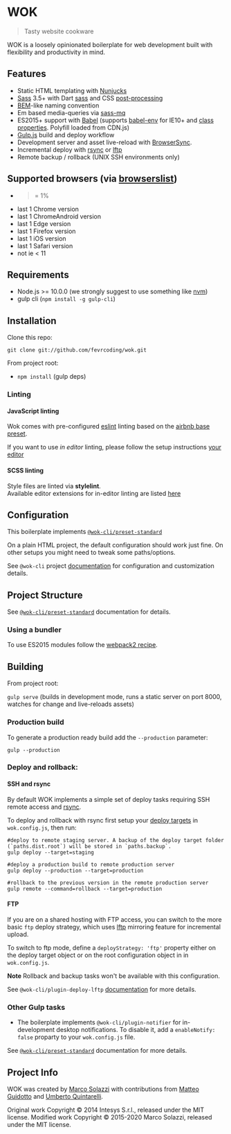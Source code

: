 # WOK

> Tasty website cookware

WOK is a loosely opinionated boilerplate for web development built with flexibility and productivity in mind.

## Features

* Static HTML templating with [Nunjucks](https://mozilla.github.io/nunjucks/)
* [Sass](http://sass-lang.com/) 3.5+ with Dart [sass](https://github.com/sass/dart-sass) and CSS [post-processing](https://github.com/postcss/postcss)
* [BEM](http://blog.kaelig.fr/post/48196348743/fifty-shades-of-bem)-like naming convention
* Em based media-queries via [sass-mq](https://github.com/sass-mq/sass-mq)
* ES2015+ support with [Babel](https://babeljs.io/) (supports [babel-env](https://github.com/babel/babel-preset-env) for IE10+ and [class properties](https://babeljs.io/docs/en/babel-plugin-proposal-class-properties). Polyfill loaded from CDN.js)
* [Gulp.js](http://gulpjs.com/) build and deploy workflow
* Development server and asset live-reload with [BrowserSync](http://www.browsersync.io/).
* Incremental deploy with [rsync](https://rsync.samba.org/) or [lftp](http://lftp.yar.ru/)
* Remote backup / rollback (UNIX SSH environments only)

## Supported browsers (via [browserslist](https://github.com/browserslist/browserslist))

- >= 1%
- last 1 Chrome version
- last 1 ChromeAndroid version
- last 1 Edge version
- last 1 Firefox version
- last 1 iOS version
- last 1 Safari version
- not ie < 11

## Requirements

* Node.js >= 10.0.0 (we strongly suggest to use something like [nvm](https://github.com/creationix/nvm))
* gulp cli (`npm install -g gulp-cli`)

## Installation

Clone this repo:

    git clone git://github.com/fevrcoding/wok.git

From project root:

* `npm install` (gulp deps)

### Linting

#### JavaScript linting

Wok comes with pre-configured [eslint](http://eslint.org/) linting based on the [airbnb base preset](https://www.npmjs.com/package/eslint-config-airbnb-base).

If you want to use _in editor_ linting, please follow the setup instructions [your editor](http://eslint.org/docs/user-guide/integrations#editors)

#### SCSS linting

Style files are linted via **stylelint**.  
Available editor extensions for in-editor linting are listed [here](http://stylelint.io/user-guide/complementary-tools/)

## Configuration

This boilerplate implements [`@wok-cli/preset-standard`](#TODO) 

On a plain HTML project, the default configuration should work just fine. On other setups you might need to tweak some paths/options.

See `@wok-cli` project [documentation](#TODO) for configuration and customization details.


## Project Structure

See [`@wok-cli/preset-standard`](#TODO)  documentation for details.

### Using a bundler

To use ES2015 modules follow the [webpack2 recipe](https://github.com/fevrcoding/wok/wiki/Gulp:-webpack-and-ES6). 

## Building

From project root:

`gulp serve` (builds in development mode,  runs a static server on port 8000, watches for change and live-reloads assets)

### Production build

To generate a production ready build add the `--production` parameter:


    gulp --production


### Deploy and rollback:

#### SSH and rsync

By default WOK implements a simple set of deploy tasks requiring SSH remote access and [rsync](https://rsync.samba.org).

To deploy and rollback with rsync first setup your [deploy targets](packages/core/cli#deploy-targets) in `wok.config.js`, then run:

    #deploy to remote staging server. A backup of the deploy target folder (`paths.dist.root`) will be stored in `paths.backup`.
    gulp deploy --target=staging

    #deploy a production build to remote production server
    gulp deploy --production --target=production

    #rollback to the previous version in the remote production server
    gulp remote --command=rollback --target=production

#### FTP

If you are on a shared hosting with FTP access, you can switch to the more basic `ftp` deploy strategy, which uses [lftp](http://lftp.yar.ru) mirroring feature for incremental upload.

To switch to ftp mode, define a `deployStrategy: 'ftp'` property either on the deploy target object or on the root configuration object in in `wok.config.js`.

**Note** Rollback and backup tasks won't be available with this configuration.

See `@wok-cli/plugin-deploy-lftp` [documentation](#TODO) for more details.

### Other Gulp tasks 

- The boilerplate implements `@wok-cli/plugin-notifier` for in-development desktop notifications. To disable it, add a `enableNotify: false` proparty to your `wok.config.js` file.

See [`@wok-cli/preset-standard`](#TODO)  documentation for more details.

## Project Info

WOK was created by [Marco Solazzi](https://github.com/dwightjack) with contributions from [Matteo Guidotto](https://github.com/mguidotto) and [Umberto Quintarelli](https://github.com/quincia).

Original work Copyright © 2014 Intesys S.r.l., released under the MIT license.
Modified work Copyright © 2015-2020 Marco Solazzi, released under the MIT license.
